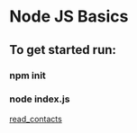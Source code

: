 # Node JS Basics

## To get started run:

### npm init

### node index.js

[read_contacts](https://github.com/MaxOleniuh/node-hw-01/assets/120305133/29fb940b-778d-45f3-95bd-a54bdbec486b)
